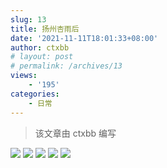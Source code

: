 ```yaml
---
slug: 13
title: 扬州杏雨后
date: '2021-11-11T18:01:33+08:00'
author: ctxbb
# layout: post
# permalink: /archives/13
views:
    - '195'
categories:
    - 日常
---
```


> 该文章由 ctxbb 编写

![](https://cdn.statically.io/gh/yexca/picx-images-hosting@master/2021/11-扬州杏雨后/1.3cr7a6v19fc0.webp)
![](https://cdn.statically.io/gh/yexca/picx-images-hosting@master/2021/11-扬州杏雨后/2.6a9nc2b31gg0.webp)
![](https://cdn.statically.io/gh/yexca/picx-images-hosting@master/2021/11-扬州杏雨后/3.5saqmmz6s380.webp)
![](https://cdn.statically.io/gh/yexca/picx-images-hosting@master/2021/11-扬州杏雨后/4.4o9isl9872c0.webp)
![](https://cdn.statically.io/gh/yexca/picx-images-hosting@master/2021/11-扬州杏雨后/5.5do2087lo300.webp)


